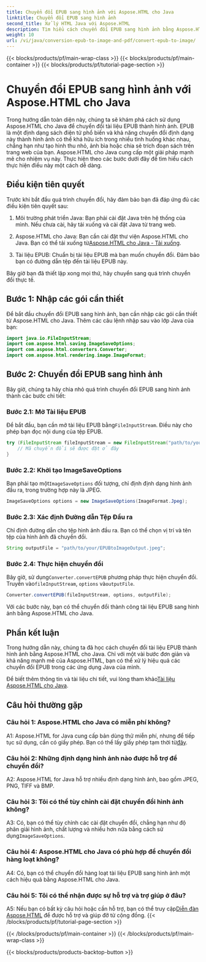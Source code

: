 ```yaml
---
title: Chuyển đổi EPUB sang hình ảnh với Aspose.HTML cho Java
linktitle: Chuyển đổi EPUB sang hình ảnh
second_title: Xử lý HTML Java với Aspose.HTML
description: Tìm hiểu cách chuyển đổi EPUB sang hình ảnh bằng Aspose.HTML cho Java. Hướng dẫn từng bước đơn giản để chuyển đổi hiệu quả.
weight: 10
url: /vi/java/conversion-epub-to-image-and-pdf/convert-epub-to-image/
---
```


{{< blocks/products/pf/main-wrap-class >}}
{{< blocks/products/pf/main-container >}}
{{< blocks/products/pf/tutorial-page-section >}}

# Chuyển đổi EPUB sang hình ảnh với Aspose.HTML cho Java

Trong hướng dẫn toàn diện này, chúng ta sẽ khám phá cách sử dụng Aspose.HTML cho Java để chuyển đổi tài liệu EPUB thành hình ảnh. EPUB là một định dạng sách điện tử phổ biến và khả năng chuyển đổi định dạng này thành hình ảnh có thể khá hữu ích trong nhiều tình huống khác nhau, chẳng hạn như tạo hình thu nhỏ, ảnh bìa hoặc chia sẻ trích đoạn sách trên trang web của bạn. Aspose.HTML cho Java cung cấp một giải pháp mạnh mẽ cho nhiệm vụ này. Thực hiện theo các bước dưới đây để tìm hiểu cách thực hiện điều này một cách dễ dàng.

## Điều kiện tiên quyết

Trước khi bắt đầu quá trình chuyển đổi, hãy đảm bảo bạn đã đáp ứng đủ các điều kiện tiên quyết sau:

1. Môi trường phát triển Java: Bạn phải cài đặt Java trên hệ thống của mình. Nếu chưa cài, hãy tải xuống và cài đặt Java từ trang web.

2.  Aspose.HTML cho Java: Bạn cần cài đặt thư viện Aspose.HTML cho Java. Bạn có thể tải xuống từ[Aspose.HTML cho Java - Tải xuống](https://releases.aspose.com/html/java/).

3. Tài liệu EPUB: Chuẩn bị tài liệu EPUB mà bạn muốn chuyển đổi. Đảm bảo bạn có đường dẫn tệp đến tài liệu EPUB này.

Bây giờ bạn đã thiết lập xong mọi thứ, hãy chuyển sang quá trình chuyển đổi thực tế.

## Bước 1: Nhập các gói cần thiết

Để bắt đầu chuyển đổi EPUB sang hình ảnh, bạn cần nhập các gói cần thiết từ Aspose.HTML cho Java. Thêm các câu lệnh nhập sau vào lớp Java của bạn:

```java
import java.io.FileInputStream;
import com.aspose.html.saving.ImageSaveOptions;
import com.aspose.html.converters.Converter;
import com.aspose.html.rendering.image.ImageFormat;
```

## Bước 2: Chuyển đổi EPUB sang hình ảnh

Bây giờ, chúng ta hãy chia nhỏ quá trình chuyển đổi EPUB sang hình ảnh thành các bước chi tiết:

### Bước 2.1: Mở Tài liệu EPUB

 Để bắt đầu, bạn cần mở tài liệu EPUB bằng`FileInputStream`. Điều này cho phép bạn đọc nội dung của tệp EPUB.

```java
try (FileInputStream fileInputStream = new FileInputStream("path/to/your/input.epub")) {
    // Mã chuyển đổi sẽ được đặt ở đây
}
```

### Bước 2.2: Khởi tạo ImageSaveOptions

 Bạn phải tạo một`ImageSaveOptions` đối tượng, chỉ định định dạng hình ảnh đầu ra, trong trường hợp này là JPEG.

```java
ImageSaveOptions options = new ImageSaveOptions(ImageFormat.Jpeg);
```

### Bước 2.3: Xác định Đường dẫn Tệp Đầu ra

Chỉ định đường dẫn cho tệp hình ảnh đầu ra. Bạn có thể chọn vị trí và tên tệp của hình ảnh đã chuyển đổi.

```java
String outputFile = "path/to/your/EPUBtoImageOutput.jpeg";
```

### Bước 2.4: Thực hiện chuyển đổi

 Bây giờ, sử dụng`Converter.convertEPUB` phương pháp thực hiện chuyển đổi. Truyền vào`fileInputStream`, `options` và`outputFile`.

```java
Converter.convertEPUB(fileInputStream, options, outputFile);
```

Với các bước này, bạn có thể chuyển đổi thành công tài liệu EPUB sang hình ảnh bằng Aspose.HTML cho Java.

## Phần kết luận

Trong hướng dẫn này, chúng ta đã học cách chuyển đổi tài liệu EPUB thành hình ảnh bằng Aspose.HTML cho Java. Chỉ với một vài bước đơn giản và khả năng mạnh mẽ của Aspose.HTML, bạn có thể xử lý hiệu quả các chuyển đổi EPUB trong các ứng dụng Java của mình.

 Để biết thêm thông tin và tài liệu chi tiết, vui lòng tham khảo[Tài liệu Aspose.HTML cho Java](https://reference.aspose.com/html/java/).

## Câu hỏi thường gặp

### Câu hỏi 1: Aspose.HTML cho Java có miễn phí không?

 A1: Aspose.HTML for Java cung cấp bản dùng thử miễn phí, nhưng để tiếp tục sử dụng, cần có giấy phép. Bạn có thể lấy giấy phép tạm thời từ[đây](https://purchase.aspose.com/temporary-license/).

### Câu hỏi 2: Những định dạng hình ảnh nào được hỗ trợ để chuyển đổi?

A2: Aspose.HTML for Java hỗ trợ nhiều định dạng hình ảnh, bao gồm JPEG, PNG, TIFF và BMP.

### Câu hỏi 3: Tôi có thể tùy chỉnh cài đặt chuyển đổi hình ảnh không?

 A3: Có, bạn có thể tùy chỉnh các cài đặt chuyển đổi, chẳng hạn như độ phân giải hình ảnh, chất lượng và nhiều hơn nữa bằng cách sử dụng`ImageSaveOptions`.

### Câu hỏi 4: Aspose.HTML cho Java có phù hợp để chuyển đổi hàng loạt không?

A4: Có, bạn có thể chuyển đổi hàng loạt tài liệu EPUB sang hình ảnh một cách hiệu quả bằng Aspose.HTML cho Java.

### Câu hỏi 5: Tôi có thể nhận được sự hỗ trợ và trợ giúp ở đâu?

 A5: Nếu bạn có bất kỳ câu hỏi hoặc cần hỗ trợ, bạn có thể truy cập[Diễn đàn Aspose.HTML](https://forum.aspose.com/) để được hỗ trợ và giúp đỡ từ cộng đồng.
{{< /blocks/products/pf/tutorial-page-section >}}

{{< /blocks/products/pf/main-container >}}
{{< /blocks/products/pf/main-wrap-class >}}

{{< blocks/products/products-backtop-button >}}
